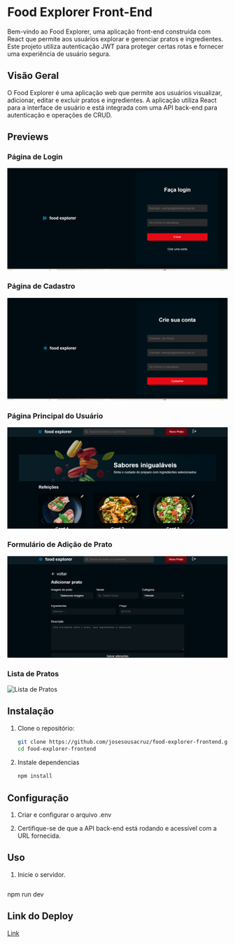 # Food Explorer Front-End

Bem-vindo ao Food Explorer, uma aplicação front-end construída com React que permite aos usuários explorar e gerenciar pratos e ingredientes. Este projeto utiliza autenticação JWT para proteger certas rotas e fornecer uma experiência de usuário segura.

## Visão Geral

O Food Explorer é uma aplicação web que permite aos usuários visualizar, adicionar, editar e excluir pratos e ingredientes. A aplicação utiliza React para a interface de usuário e está integrada com uma API back-end para autenticação e operações de CRUD.

## Previews

### Página de Login
![Página de Login](./previews/login.png)

### Página de Cadastro
![Página de Cadastro](./previews/cadastro.png)

### Página Principal do Usuário
![Página Principal do Usuário](./previews/user-home.png)

### Formulário de Adição de Prato
![Formulário de Adição de Prato](./previews/add-prato.png)

### Lista de Pratos
![Lista de Pratos](./previews/lista-pratos.png)

## Instalação

1. Clone o repositório:
   ```sh
   git clone https://github.com/josesousacruz/food-explorer-frontend.git
   cd food-explorer-frontend

2. Instale dependencias
     ````sh
     npm install

## Configuração

1. Criar e configurar o arquivo .env

2. Certifique-se de que a API back-end está rodando e acessível com a URL fornecida.

## Uso
1. Inicie o servidor.
   ```sh
  npm run dev

## Link do Deploy

[Link](https://6670d68ca1ffec736ccd54bc--scintillating-semolina-da59f7.netlify.app/)


